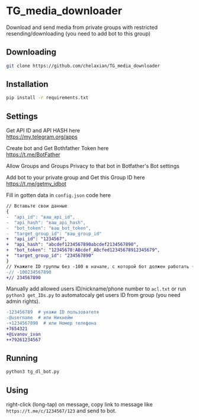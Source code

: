 # TG_media_downloader
Download and send media from private groups with restricted resending/downloading (you need to add bot to this group)

## Downloading
```bash
git clone https://github.com/chelaxian/TG_media_downloader
```

## Installation
```bash
pip install -r requirements.txt
```
## Settings

Get API ID and API HASH here \
https://my.telegram.org/apps

Create bot and Get Bothfather Token here \
https://t.me/BotFather

Allow Groups and Groups Privacy to that bot in Botfather's Bot settings 

Add bot to your private group and Get this Group ID here \
https://t.me/getmy_idbot

Fill in gotten data in `config.json` code here
```diff
// Вставьте свои данные
{
-  "api_id": "ваш_api_id",
-  "api_hash": "ваш_api_hash",
-  "bot_token": "ваш_bot_token",
-  "target_group_id": "ваш_group_id"
+  "api_id": "1234567",
+  "api_hash": "abcdef1234567890abcdef2134567890",
+  "bot_token": "12345678:ABcdef_ABcfed12345678912345679",
+  "target_group_id": "234567890"
}
// Укажите ID группы без -100 в начале, с которой бот должен работать (бот должен быть её членом)
-// -100234567890
+// 234567890
```

Manually add allowed users ID/nickname/phone number to `acl.txt` or run `python3 get_IDs.py` to automatocaly get users ID from group (you need admin rights).
```diff
-123456789  # укажи ID пользователя
-@username  # или Никнейм
-+1234567890  # или Номер телефона
+7654321
+@ivanov_ivan
++79261234567
```

## Running
```bash
python3 tg_dl_bot.py
```
## Using

right-click (long-tap) on message, copy link to message like `https://t.me/c/1234567/123` and send to bot.
